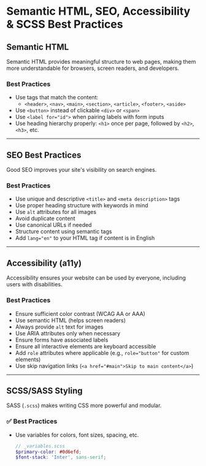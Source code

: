 # Semantic HTML, SEO, Accessibility & SCSS Best Practices
 
## Semantic HTML

Semantic HTML provides meaningful structure to web pages, making them more understandable for browsers, screen readers, and developers.

### Best Practices

- Use tags that match the content:
  - `<header>`, `<nav>`, `<main>`, `<section>`, `<article>`, `<footer>`, `<aside>`
- Use `<button>` instead of clickable `<div>` or `<span>`
- Use `<label for="id">` when pairing labels with form inputs
- Use heading hierarchy properly: `<h1>` once per page, followed by `<h2>`, `<h3>`, etc.

---

## SEO Best Practices

Good SEO improves your site's visibility on search engines.

### Best Practices

- Use unique and descriptive `<title>` and `<meta description>` tags
- Use proper heading structure with keywords in mind
- Use `alt` attributes for all images
- Avoid duplicate content
- Use canonical URLs if needed
- Structure content using semantic tags
- Add `lang="en"` to your HTML tag if content is in English

---

## Accessibility (a11y)

Accessibility ensures your website can be used by everyone, including users with disabilities.

### Best Practices

- Ensure sufficient color contrast (WCAG AA or AAA)
- Use semantic HTML (helps screen readers)
- Always provide `alt` text for images
- Use ARIA attributes only when necessary
- Ensure forms have associated labels
- Ensure all interactive elements are keyboard accessible
- Add `role` attributes where applicable (e.g., `role="button"` for custom elements)
- Use skip navigation links (`<a href="#main">Skip to main content</a>`)

---

## SCSS/SASS Styling

SASS (`.scss`) makes writing CSS more powerful and modular.

### ✅ Best Practices

- Use variables for colors, font sizes, spacing, etc.  
  ```scss
  // _variables.scss
  $primary-color: #0d6efd;
  $font-stack: 'Inter', sans-serif;
